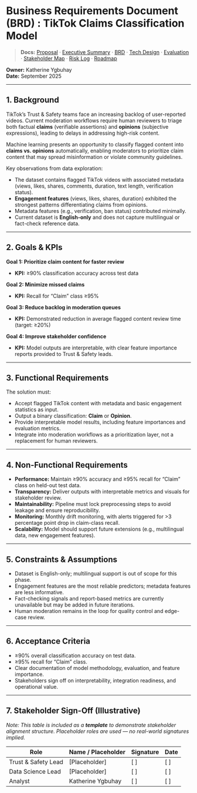 # Business Requirements Document (BRD) : TikTok Claims Classification Model  
> **Docs:** [Proposal](project_proposal_tiktok_claims.md) · [Executive&nbsp;Summary](executive_summary_tiktok_claims.md) · [BRD](business_requirements_tiktok_claims.md) · [Tech&nbsp;Design](technical_requirements_solution_design_tiktok_claims.md) · [Evaluation](evaluation_recommendation_report_tiktok_claims.md) · [Stakeholder&nbsp;Map](stakeholder_map_tiktok_claims.md) · [Risk&nbsp;Log](risk_mitigation_log_tiktok_claims.md) · [Roadmap](next_phase_roadmap_tiktok_claims.md)

**Owner:** Katherine Ygbuhay  
**Date:** September 2025  

---

## 1. Background  
TikTok’s Trust & Safety teams face an increasing backlog of user-reported videos. Current moderation workflows require human reviewers to triage both factual **claims** (verifiable assertions) and **opinions** (subjective expressions), leading to delays in addressing high-risk content.  

Machine learning presents an opportunity to classify flagged content into **claims vs. opinions** automatically, enabling moderators to prioritize claim content that may spread misinformation or violate community guidelines.  

Key observations from data exploration:  
- The dataset contains flagged TikTok videos with associated metadata (views, likes, shares, comments, duration, text length, verification status).  
- **Engagement features** (views, likes, shares, duration) exhibited the strongest patterns differentiating claims from opinions.  
- Metadata features (e.g., verification, ban status) contributed minimally.  
- Current dataset is **English-only** and does not capture multilingual or fact-check reference data.  

---

## 2. Goals & KPIs  

**Goal 1: Prioritize claim content for faster review**  
- **KPI:** ≥90% classification accuracy across test data  

**Goal 2: Minimize missed claims**  
- **KPI:** Recall for “Claim” class ≥95%  

**Goal 3: Reduce backlog in moderation queues**  
- **KPI:** Demonstrated reduction in average flagged content review time (target: ≥20%)  

**Goal 4: Improve stakeholder confidence**  
- **KPI:** Model outputs are interpretable, with clear feature importance reports provided to Trust & Safety leads.  

---

## 3. Functional Requirements  
The solution must:  
- Accept flagged TikTok content with metadata and basic engagement statistics as input.  
- Output a binary classification: **Claim** or **Opinion**.  
- Provide interpretable model results, including feature importances and evaluation metrics.  
- Integrate into moderation workflows as a prioritization layer, not a replacement for human reviewers.  

---

## 4. Non-Functional Requirements  
- **Performance:** Maintain ≥90% accuracy and ≥95% recall for “Claim” class on held-out test data.  
- **Transparency:** Deliver outputs with interpretable metrics and visuals for stakeholder review.  
- **Maintainability:** Pipeline must lock preprocessing steps to avoid leakage and ensure reproducibility.  
- **Monitoring:** Monthly drift monitoring, with alerts triggered for >3 percentage point drop in claim-class recall.  
- **Scalability:** Model should support future extensions (e.g., multilingual data, new engagement features).  

---

## 5. Constraints & Assumptions  
- Dataset is English-only; multilingual support is out of scope for this phase.  
- Engagement features are the most reliable predictors; metadata features are less informative.  
- Fact-checking signals and report-based metrics are currently unavailable but may be added in future iterations.  
- Human moderation remains in the loop for quality control and edge-case review.  

---

## 6. Acceptance Criteria  
- ≥90% overall classification accuracy on test data.  
- ≥95% recall for “Claim” class.  
- Clear documentation of model methodology, evaluation, and feature importance.  
- Stakeholders sign off on interpretability, integration readiness, and operational value.  

---

## 7. Stakeholder Sign-Off (Illustrative)  

*Note: This table is included as a **template** to demonstrate stakeholder alignment structure. Placeholder roles are used — no real-world signatures implied.*  

| Role                | Name / Placeholder | Signature | Date |
|---------------------|--------------------|-----------|------|
| Trust & Safety Lead | [Placeholder]      | [   ]     | [   ] |
| Data Science Lead   | [Placeholder]      | [   ]     | [   ] |
| Analyst             | Katherine Ygbuhay  | [   ]     | [   ] |
